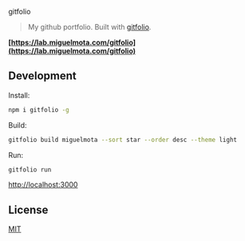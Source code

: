gitfolio

> My github portfolio. Built with [gitfolio](https://github.com/imfunniee/gitfolio).

**[https://lab.miguelmota.com/gitfolio](https://lab.miguelmota.com/gitfolio)**

## Development

Install:

```bash
npm i gitfolio -g
```

Build:

```bash
gitfolio build miguelmota --sort star --order desc --theme light
```

Run:

```bash
gitfolio run
```

[http://localhost:3000](http://localhost:3000)

## License

[MIT](LICENSE)